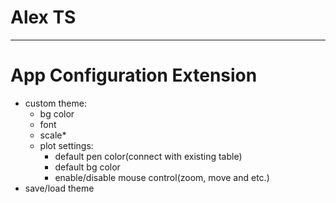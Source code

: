 Alex TS
===
***
App Configuration Extension
===
- custom theme: 
    - bg color
    - font 
    - scale*
    - plot settings:
        - default pen color(connect with existing table)     
        - default bg color
        - enable/disable mouse control(zoom, move and etc.)
- save/load theme

